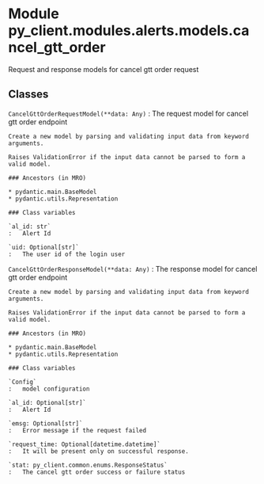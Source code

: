 Module py_client.modules.alerts.models.cancel_gtt_order
=======================================================
Request and response models for cancel gtt order request

Classes
-------

`CancelGttOrderRequestModel(**data: Any)`
:   The request model for cancel gtt order endpoint
    
    Create a new model by parsing and validating input data from keyword arguments.
    
    Raises ValidationError if the input data cannot be parsed to form a valid model.

    ### Ancestors (in MRO)

    * pydantic.main.BaseModel
    * pydantic.utils.Representation

    ### Class variables

    `al_id: str`
    :   Alert Id

    `uid: Optional[str]`
    :   The user id of the login user

`CancelGttOrderResponseModel(**data: Any)`
:   The response model for cancel gtt order endpoint
    
    Create a new model by parsing and validating input data from keyword arguments.
    
    Raises ValidationError if the input data cannot be parsed to form a valid model.

    ### Ancestors (in MRO)

    * pydantic.main.BaseModel
    * pydantic.utils.Representation

    ### Class variables

    `Config`
    :   model configuration

    `al_id: Optional[str]`
    :   Alert Id

    `emsg: Optional[str]`
    :   Error message if the request failed

    `request_time: Optional[datetime.datetime]`
    :   It will be present only on successful response.

    `stat: py_client.common.enums.ResponseStatus`
    :   The cancel gtt order success or failure status